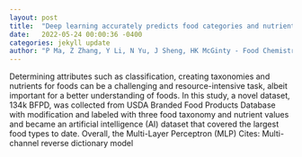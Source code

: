 ```yaml
---
layout: post
title:  "Deep learning accurately predicts food categories and nutrients based on ingredient statements"
date:   2022-05-24 00:00:36 -0400
categories: jekyll update
author: "P Ma, Z Zhang, Y Li, N Yu, J Sheng, HK McGinty - Food Chemistry, 2022"
---
```

Determining attributes such as classification, creating taxonomies and nutrients for foods can be a challenging and resource-intensive task, albeit important for a better understanding of foods. In this study, a novel dataset, 134k BFPD, was collected from USDA Branded Food Products Database with modification and labeled with three food taxonomy and nutrient values and became an artificial intelligence (AI) dataset that covered the largest food types to date. Overall, the Multi-Layer Perceptron (MLP)  Cites: Multi-channel reverse dictionary model